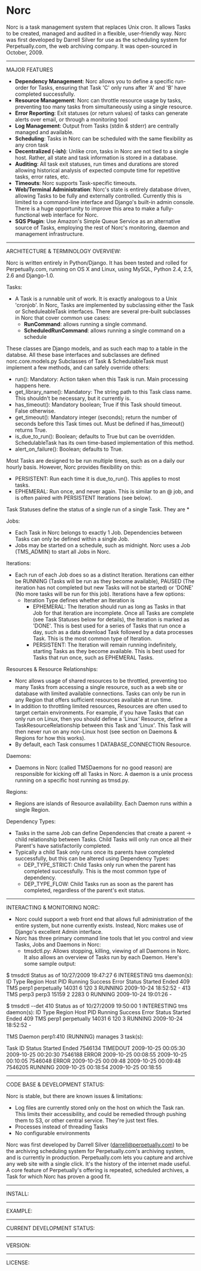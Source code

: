 
<h1>Norc</h1>
Norc is a task management system that replaces Unix cron.  It allows Tasks to be created, managed and audited in a flexible, user-friendly way.  Norc was first developed by Darrell Silver for use as the scheduling system for Perpetually.com, the web archiving company.  It was open-sourced in October, 2009.

---
MAJOR FEATURES

 * **Dependency Management**: Norc allows you to define a specific run-order for Tasks, ensuring that Task 'C' only runs after 'A' and 'B' have completed successfully.
 * **Resource Management**: Norc can throttle resource usage by tasks, preventing too many tasks from simultaneously using a single resource.
 * **Error Reporting**: Exit statuses (or return values) of tasks can generate alerts over email, or through a monitoring tool
 * **Log Management**: Output from Tasks (stdin & stderr) are centrally managed and available.
 * **Scheduling**: Tasks in Norc can be scheduled with the same flexibility as any cron task
 * **Decentralized (-ish)**: Unlike cron, tasks in Norc are not tied to a single host. Rather, all state and task information is stored in a database.
 * **Auditing**: All task exit statuses, run times and durations are stored allowing historical analysis of expected compute time for repetitive tasks, error rates, etc.
 * **Timeouts**: Norc supports Task-specific timeouts.
 * **Web/Terminal Administration**: Norc's state is entirely database driven, allowing Tasks to be fully and externally controlled.  Currently this is limited to a command-line interface and Django's built-in admin console.  There is a huge opportunity to improve this area to make a fully-functional web interface for Norc.
 * **SQS Plugin**: Use Amazon's Simple Queue Service as an alternative source of Tasks, employing the rest of Norc's monitoring, daemon and management infrastructure.

---
ARCHITECTURE & TERMINOLOGY OVERVIEW:

Norc is written entirely in Python/Django.  It has been tested and rolled for Perpetually.com, running on OS X and Linux, using MySQL, Python 2.4, 2.5, 2.6 and Django-1.0.


Tasks:
 * A Task is a runnable unit of work. It is exactly analogous to a Unix 'cronjob'.  In Norc, Tasks are implemented by subclassing either the Task or ScheduleableTask interfaces.  There are several pre-built subclasses in Norc that cover common use cases:
   * **RunCommand**: allows running a single command.
   * **ScheduledRunCommand**: allows running a single command on a schedule

  These classes are Django models, and as such each map to a table in the databse. All these base interfaces and subclasses are defined norc.core.models.py
  Subclasses of Task & SchedulableTask must implement a few methods, and can safely override others:
   * run(): Mandatory: Action taken when this Task is run. Main processing happens here.
   * get_library_name(): Mandatory: The string path to this Task class name. This shouldn't be necessary, but it currently is.
   * has_timeout(): Mandatory boolean; True if this Task should timeout. False otherwise.
   * get_timeout(): Mandatory integer (seconds); return the number of seconds before this Task times out.  Must be defined if has_timeout() returns True.
   * is_due_to_run(): Boolean; defaults to True but can be overridden.  SchedulableTask has its own time-based implementation of this method.
   * alert_on_failure(): Boolean; defaults to True.

  Most Tasks are designed to be run multiple times, such as on a daily our hourly basis. However, Norc provides flexibility on this:
   * PERSISTENT: Run each time it is due_to_run().  This applies to most tasks.
   * EPHEMERAL: Run once, and never again.  This is similar to an @ job, and is often paired with PERSISTENT Iterations (see below).

  Task Statuses define the status of a single run of a single Task.  They are
   * 

Jobs:
 * Each Task in Norc belongs to exactly 1 Job.  Dependencies between Tasks can only be defined within a single Job.
 * Jobs may be started on a schedule, such as midnight.  Norc uses a Job (TMS_ADMIN) to start all Jobs in Norc.


Iterations:
 * Each run of each Job does so as a distinct Iteration.  Iterations can either be RUNNING (Tasks will be run as they become available), PAUSED (The iteration has not completed but new Tasks will not be started) or 'DONE' (No more tasks will be run for this job).  Iterations have a few options:
   * Iteration Type defines whether an Iteration is 
     * EPHEMERAL: The Iteration should run as long as Tasks in that Job for that iteration are incomplete.  Once all Tasks are complete (see Task Statuses below for details), the Iteration is marked as 'DONE'.  This is best used for a series of Tasks that run once a day, such as a data download Task followed by a data processes Task.  This is the most common type of Iteration.
     * PERSISTENT: The Iteration will remain running indefinitely, starting Tasks as they become available.  This is best used for Tasks that run once, such as EPHEMERAL Tasks.


Resources & Resource Relationships:
 * Norc allows usage of shared resources to be throttled, preventing too many Tasks from accessing a single resource, such as a web site or database with limited available connections.  Tasks can only be run in any Region that offers sufficient resources available at run time.
 * In addition to throttling limited resources, Resources are often used to target certain environments.  For example, if you have Tasks that can only run on Linux, then you should define a 'Linux' Resource, define a TaskResourceRelationship between this Task and 'Linux'.  This Task will then never run on any non-Linux host (see section on Daemons & Regions for how this works).
 * By default, each Task consumes 1 DATABASE_CONNECTION Resource.

Daemons:
 * Daemons in Norc (called TMSDaemons for no good reason) are responsible for kicking off all Tasks in Norc.  A daemon is a unix process running on a specific host running as tmsd.py.


Regions:
 * Regions are islands of Resource availability.  Each Daemon runs within a single Region.


Dependency Types:
 * Tasks in the same Job can define Dependencies that create a parent -> child relationship between Tasks.  Child Tasks will only run once all their Parent's have satisfactorily completed.
 * Typically a child Task only runs once its parents have completed successfully, but this can be altered using Dependency Types:
   * DEP_TYPE_STRICT: Child Tasks only run when the parent has completed successfully.  This is the most common type of dependency.
   * DEP_TYPE_FLOW: Child Tasks run as soon as the parent has completed, regardless of the parent's exit status.

---------------------------------------
INTERACTING & MONITORING NORC:

 * Norc could support a web front end that allows full administration of the entire system, but none currently exists. Instead, Norc makes use of Django's excellent Admin interface.
 * Norc has three primary command line tools that let you control and view Tasks, Jobs and Daemons in Norc:
   * tmsdctl.py: Allows stopping, killing, viewing of all Daemons in Norc.  It also allows an overview of Tasks run by each Daemon.  Here's some sample output:

$ tmsdctl 
Status as of 10/27/2009 19:47:27
6 INTERESTING tms daemon(s):
ID     Type     Region    Host          PID     Running   Success   Error    Status               Started   Ended
409     TMS     perp1     perpetually   14031         6       120       3   RUNNING   2009-10-24 18:52:52       -
413     TMS     perp3     perp3         15159         2      2283       0   RUNNING   2009-10-24 19:01:26       -

$ tmsdctl --det 410
Status as of 10/27/2009 19:50:00
1 INTERESTING tms daemon(s):
ID     Type     Region    Host          PID     Running   Success   Error    Status               Started   Ended
409     TMS     perp1     perpetually   14031         6       120       3   RUNNING   2009-10-24 18:52:52       -

TMS Daemon perp1:410 (RUNNING) manages 3 task(s):

Task ID      Status               Started                 Ended
7546134    TIMEDOUT   2009-10-25 00:05:30   2009-10-25 00:20:30
7546188       ERROR   2009-10-25 00:08:55   2009-10-25 00:10:05
7546048       ERROR   2009-10-25 00:09:48   2009-10-25 00:09:48
7546205     RUNNING   2009-10-25 00:18:54   2009-10-25 00:18:55



---------------------------------------
CODE BASE & DEVELOPMENT STATUS:

Norc is stable, but there are known issues & limitations:
 * Log files are currently stored only on the host on which the Task ran.
   This limits their accessibility, and could be remedied through pushing them to S3, or other central service. They're just text files.
 * Processes instead of threading
   Tasks
 * No configurable environments

Norc was first developed by Darrell Silver (darrell@perpetually.com) to be the archiving scheduling system for Perpetually.com's archiving system, and is currently in production.   Perpetually.com lets you capture and archive any web site with a single click. It's the history of the internet made useful.  A core feature of Perpetually's offering is repeated, scheduled archives, a Task for which Norc has proven a good fit.


---------------------------------------
INSTALL:



---------------------------------------
EXAMPLE:



---------------------------------------
CURRENT DEVELOPMENT STATUS:



---------------------------------------
VERSION:



---------------------------------------
LICENSE:



